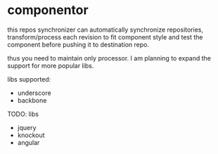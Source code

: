 componentor
===========

this repos synchronizer can automatically synchronize repositories, transform/process each revision to fit component style and test the component before pushing it to destination repo.

thus you need to maintain only processor. 
I am planning to expand the support for more popular libs.

libs supported:
* underscore
* backbone

TODO: libs
* jquery
* knockout
* angular
